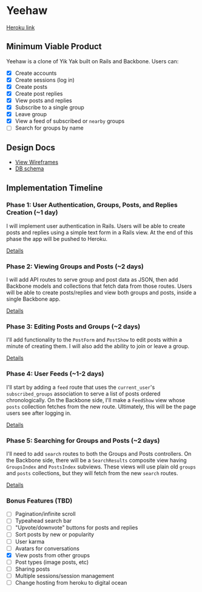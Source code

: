 # Yeehaw

[Heroku link][heroku]

[heroku]: http://yeehaw.herokuapp.com

## Minimum Viable Product
Yeehaw is a clone of Yik Yak built on Rails and Backbone. Users can:

<!-- This is a Markdown checklist. Use it to keep track of your progress! -->

- [x] Create accounts
- [x] Create sessions (log in)
- [x] Create posts
- [x] Create post replies
- [x] View posts and replies
- [x] Subscribe to a single group
- [x] Leave group
- [x] View a feed of subscribed or `nearby` groups
- [ ] Search for groups by name

## Design Docs
* [View Wireframes][views]
* [DB schema][schema]

[views]: ./docs/views.md
[schema]: ./docs/schema.md

## Implementation Timeline

### Phase 1: User Authentication, Groups, Posts, and Replies Creation (~1 day)
I will implement user authentication in Rails. Users will be able to create posts and replies using a simple text form in a Rails view. At the end of this phase the app will be pushed to Heroku.

[Details][phase-one]

### Phase 2: Viewing Groups and Posts (~2 days)
I will add API routes to serve group and post data as JSON, then add Backbone models and collections that fetch data from those routes. Users will be able to create posts/replies and view both groups and posts, inside a single Backbone app.

[Details][phase-two]

### Phase 3: Editing Posts and Groups (~2 days)
I'll add functionality to the `PostForm` and `PostShow` to edit posts within a minute of creating them. I will also add the ability to join or leave a group.

[Details][phase-three]

### Phase 4: User Feeds (~1-2 days)
I'll start by adding a `feed` route that uses the `current_user`'s `subscribed_groups` association to serve a list of posts ordered chronologically. On the Backbone side, I'll make a `FeedShow` view whose `posts` collection fetches from the new route.  Ultimately, this will be the page users see after logging in.

[Details][phase-four]

### Phase 5: Searching for Groups and Posts (~2 days)
I'll need to add `search` routes to both the Groups and Posts controllers. On the Backbone side, there will be a `SearchResults` composite view having `GroupsIndex` and `PostsIndex` subviews. These views will use plain old `groups` and `posts` collections, but they will fetch from the new `search` routes.

[Details][phase-five]


### Bonus Features (TBD)
- [ ] Pagination/infinite scroll
- [ ] Typeahead search bar
- [ ] "Upvote/downvote" buttons for posts and replies
- [ ] Sort posts by new or popularity
- [ ] User karma
- [ ] Avatars for conversations
- [x] View posts from other groups
- [ ] Post types (image posts, etc)
- [ ] Sharing posts
- [ ] Multiple sessions/session management
- [ ] Change hosting from heroku to digital ocean

[phase-one]: ./docs/phases/phase1.md
[phase-two]: ./docs/phases/phase2.md
[phase-three]: ./docs/phases/phase3.md
[phase-four]: ./docs/phases/phase4.md
[phase-five]: ./docs/phases/phase5.md
